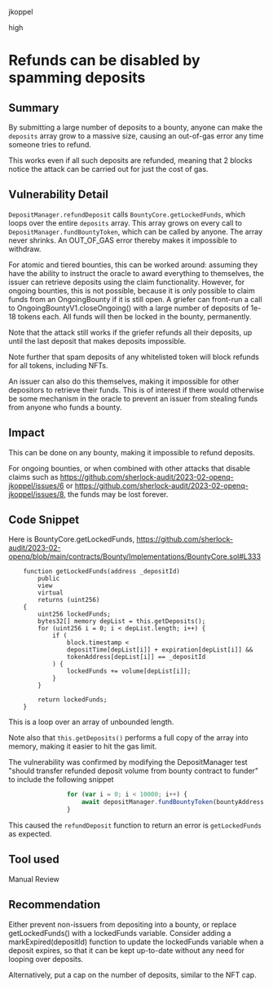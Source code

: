 jkoppel

high

# Refunds can be disabled by spamming deposits

## Summary

By submitting a large number of deposits to a bounty, anyone can make the `deposits` array grow to a massive size, causing an out-of-gas error any time someone tries to refund.

This works even if all such deposits are refunded, meaning that 2 blocks notice the attack can be carried out for just the cost of gas.

## Vulnerability Detail

`DepositManager.refundDeposit` calls `BountyCore.getLockedFunds`, which loops over the entire `deposits` array. This array grows on every call to `DepositManager.fundBountyToken`, which can be called by anyone. The array never shrinks. An OUT_OF_GAS error thereby makes it impossible to withdraw.

For atomic and tiered bounties, this can be worked around: assuming they have the ability to instruct the oracle to award everything to themselves, the issuer can retrieve deposits using the claim functionality. However, for ongoing bounties, this is not possible, because it is only possible to claim funds from an OngoingBounty if it is still open. A griefer can front-run a call to OngoingBountyV1.closeOngoing() with a large number of deposits of 1e-18 tokens each. All funds will then be locked in the bounty, permanently.

Note that the attack still works if the griefer refunds all their deposits, up until the last deposit that makes deposits impossible.

Note further that spam deposits of any whitelisted token will block refunds for all tokens, including NFTs.

An issuer can also do this themselves, making it impossible for other depositors to retrieve their funds. This is of interest if there would otherwise be some mechanism in the oracle to prevent an issuer from stealing funds from anyone who funds a bounty.

## Impact

This can be done on any bounty, making it impossible to refund deposits.

For ongoing bounties, or when combined with other attacks that disable claims such as https://github.com/sherlock-audit/2023-02-openq-jkoppel/issues/6 or https://github.com/sherlock-audit/2023-02-openq-jkoppel/issues/8, the funds may be lost forever.


## Code Snippet

Here is BountyCore.getLockedFunds, https://github.com/sherlock-audit/2023-02-openq/blob/main/contracts/Bounty/Implementations/BountyCore.sol#L333

```solidity
    function getLockedFunds(address _depositId)
        public
        view
        virtual
        returns (uint256)
    {
        uint256 lockedFunds;
        bytes32[] memory depList = this.getDeposits();
        for (uint256 i = 0; i < depList.length; i++) {
            if (
                block.timestamp <
                depositTime[depList[i]] + expiration[depList[i]] &&
                tokenAddress[depList[i]] == _depositId
            ) {                                      
                lockedFunds += volume[depList[i]];
            }
        }

        return lockedFunds;
    }
```

This is a loop over an array of unbounded length.

Note also that `this.getDeposits()` performs a full copy of the array into memory, making it easier to hit the gas limit.

The vulnerability was confirmed by modifying the DepositManager test "should transfer refunded deposit volume from bounty contract to funder" to include the following snippet


```javascript
				for (var i = 0; i < 10000; i++) {
					await depositManager.fundBountyToken(bountyAddress, mockLink.address, 1, 1, Constants.funderUuid);
				}
```

This caused the `refundDeposit` function to return an error is `getLockedFunds` as expected.

## Tool used

Manual Review

## Recommendation

Either prevent non-issuers from depositing into a bounty, or replace getLockedFunds() with a lockedFunds variable.  Consider adding a markExpired(depositId) function  to update the lockedFunds variable when a deposit expires, so that it can be kept up-to-date without any need for looping over deposits.

Alternatively, put a cap on the number of deposits, similar to the NFT cap.
